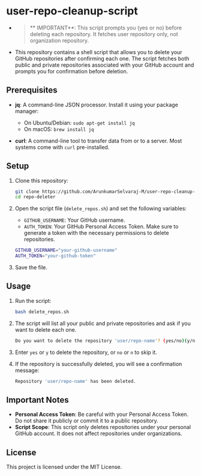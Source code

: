 # user-repo-cleanup-script
- > ** IMPORTANT**: This script prompts you (yes or no) before deleting each repository. It fetches user repository only, not organization repository.

- This repository contains a shell script that allows you to delete your GitHub repositories after confirming each one. The script fetches both public and private repositories associated with your GitHub account and prompts you for confirmation before deletion.

## Prerequisites

- **jq**: A command-line JSON processor. Install it using your package manager:
  - On Ubuntu/Debian: `sudo apt-get install jq`
  - On macOS: `brew install jq`
  
- **curl**: A command-line tool to transfer data from or to a server. Most systems come with `curl` pre-installed.

## Setup

1. Clone this repository:

    ```bash
    git clone https://github.com/ArunkumarSelvaraj-M/user-repo-cleanup-script.git
    cd repo-deleter
    ```

2. Open the script file (`delete_repos.sh`) and set the following variables:

    - `GITHUB_USERNAME`: Your GitHub username.
    - `AUTH_TOKEN`: Your GitHub Personal Access Token. Make sure to generate a token with the necessary permissions to delete repositories. 

    ```bash
    GITHUB_USERNAME="your-github-username"
    AUTH_TOKEN="your-github-token"
    ```

3. Save the file.

## Usage

1. Run the script:

    ```bash
    bash delete_repos.sh
    ```

2. The script will list all your public and private repositories and ask if you want to delete each one.

    ```bash
    Do you want to delete the repository 'user/repo-name'? (yes/no)(y/n):
    ```

3. Enter `yes` or `y` to delete the repository, or `no` or `n` to skip it.

4. If the repository is successfully deleted, you will see a confirmation message:

    ```bash
    Repository 'user/repo-name' has been deleted.
    ```

## Important Notes

- **Personal Access Token**: Be careful with your Personal Access Token. Do not share it publicly or commit it to a public repository.
- **Script Scope**: This script only deletes repositories under your personal GitHub account. It does not affect repositories under organizations.

## License

This project is licensed under the MIT License.

